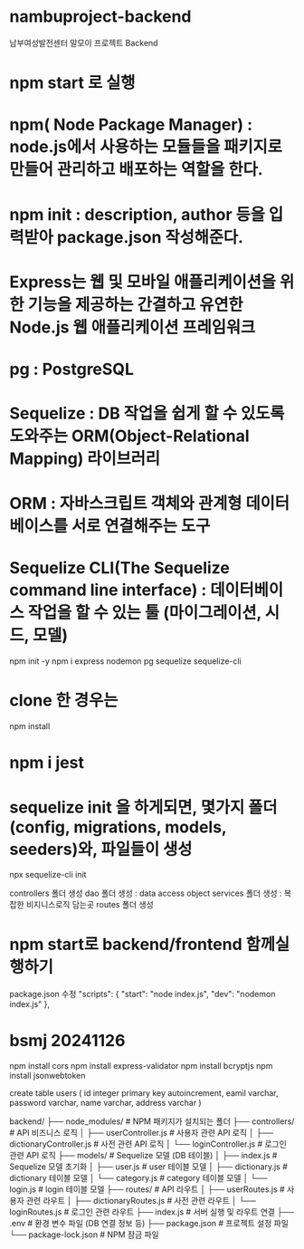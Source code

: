 # nambuproject-backend

남부여성발전센터 말모이 프로젝트 Backend

# npm start 로 실행

# npm( Node Package Manager) : node.js에서 사용하는 모듈들을 패키지로 만들어 관리하고 배포하는 역할을 한다.

# npm init : description, author 등을 입력받아 package.json 작성해준다.

# Express는 웹 및 모바일 애플리케이션을 위한 기능을 제공하는 간결하고 유연한 Node.js 웹 애플리케이션 프레임워크

# pg : PostgreSQL

# Sequelize : DB 작업을 쉽게 할 수 있도록 도와주는 ORM(Object-Relational Mapping) 라이브러리

# ORM : 자바스크립트 객체와 관계형 데이터베이스를 서로 연결해주는 도구

# Sequelize CLI(The Sequelize command line interface) : 데이터베이스 작업을 할 수 있는 툴 (마이그레이션, 시드, 모델)

npm init -y
npm i express nodemon pg sequelize sequelize-cli

# clone 한 경우는

npm install

# npm i jest

# sequelize init 을 하게되면, 몇가지 폴더(config, migrations, models, seeders)와, 파일들이 생성

npx sequelize-cli init

controllers 폴더 생성
dao 폴더 생성 : data access object
services 폴더 생성 : 복잡한 비지니스로직 담는곳
routes 폴더 생성

# npm start로 backend/frontend 함께실행하기

package.json 수정
"scripts": {
"start": "node index.js",
"dev": "nodemon index.js"
},

# bsmj 20241126

npm install cors
npm install express-validator
npm install bcryptjs
npm install jsonwebtoken

create table users (
id integer primary key autoincrement,
eamil varchar,
password varchar,
name varchar,
address varchar
)

backend/
├── node_modules/ # NPM 패키지가 설치되는 폴더
├── controllers/ # API 비즈니스 로직
│ ├── userController.js # 사용자 관련 API 로직
│ ├── dictionaryController.js # 사전 관련 API 로직
│ └── loginController.js # 로그인 관련 API 로직
├── models/ # Sequelize 모델 (DB 테이블)
│ ├── index.js # Sequelize 모델 초기화
│ ├── user.js # user 테이블 모델
│ ├── dictionary.js # dictionary 테이블 모델
│ └── category.js # category 테이블 모델
│ └── login.js # login 테이블 모델
├── routes/ # API 라우트
│ ├── userRoutes.js # 사용자 관련 라우트
│ ├── dictionaryRoutes.js # 사전 관련 라우트
│ └── loginRoutes.js # 로그인 관련 라우트
├── index.js # 서버 실행 및 라우트 연결
├── .env # 환경 변수 파일 (DB 연결 정보 등)
├── package.json # 프로젝트 설정 파일
└── package-lock.json # NPM 잠금 파일

